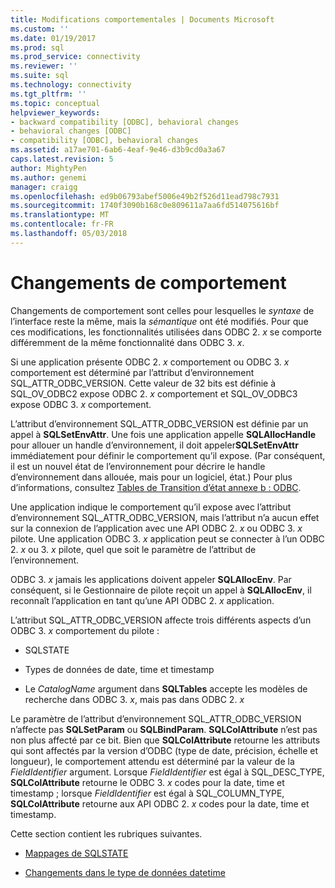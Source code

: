 ```yaml
---
title: Modifications comportementales | Documents Microsoft
ms.custom: ''
ms.date: 01/19/2017
ms.prod: sql
ms.prod_service: connectivity
ms.reviewer: ''
ms.suite: sql
ms.technology: connectivity
ms.tgt_pltfrm: ''
ms.topic: conceptual
helpviewer_keywords:
- backward compatibility [ODBC], behavioral changes
- behavioral changes [ODBC]
- compatibility [ODBC], behavioral changes
ms.assetid: a17ae701-6ab6-4eaf-9e46-d3b9cd0a3a67
caps.latest.revision: 5
author: MightyPen
ms.author: genemi
manager: craigg
ms.openlocfilehash: ed9b06793abef5006e49b2f526d11ead798c7931
ms.sourcegitcommit: 1740f3090b168c0e809611a7aa6fd514075616bf
ms.translationtype: MT
ms.contentlocale: fr-FR
ms.lasthandoff: 05/03/2018
---
```

# <a name="behavioral-changes"></a>Changements de comportement
Changements de comportement sont celles pour lesquelles le *syntaxe* de l’interface reste la même, mais la *sémantique* ont été modifiés. Pour que ces modifications, les fonctionnalités utilisées dans ODBC 2. *x* se comporte différemment de la même fonctionnalité dans ODBC 3. *x*.  
  
 Si une application présente ODBC 2. *x* comportement ou ODBC 3. *x* comportement est déterminé par l’attribut d’environnement SQL_ATTR_ODBC_VERSION. Cette valeur de 32 bits est définie à SQL_OV_ODBC2 expose ODBC 2. *x* comportement et SQL_OV_ODBC3 expose ODBC 3. *x* comportement.  
  
 L’attribut d’environnement SQL_ATTR_ODBC_VERSION est définie par un appel à **SQLSetEnvAttr**. Une fois une application appelle **SQLAllocHandle** pour allouer un handle d’environnement, il doit appeler**SQLSetEnvAttr** immédiatement pour définir le comportement qu’il expose. (Par conséquent, il est un nouvel état de l’environnement pour décrire le handle d’environnement dans allouée, mais pour un logiciel, état.) Pour plus d’informations, consultez [Tables de Transition d’état annexe b : ODBC](../../../odbc/reference/appendixes/appendix-b-odbc-state-transition-tables.md).  
  
 Une application indique le comportement qu’il expose avec l’attribut d’environnement SQL_ATTR_ODBC_VERSION, mais l’attribut n’a aucun effet sur la connexion de l’application avec une API ODBC 2. *x* ou ODBC 3. *x* pilote. Une application ODBC 3. *x* application peut se connecter à l’un ODBC 2. *x* ou 3. *x* pilote, quel que soit le paramètre de l’attribut de l’environnement.  
  
 ODBC 3. *x* jamais les applications doivent appeler **SQLAllocEnv**. Par conséquent, si le Gestionnaire de pilote reçoit un appel à **SQLAllocEnv**, il reconnaît l’application en tant qu’une API ODBC 2. *x* application.  
  
 L’attribut SQL_ATTR_ODBC_VERSION affecte trois différents aspects d’un ODBC 3. *x* comportement du pilote :  
  
-   SQLSTATE  
  
-   Types de données de date, time et timestamp  
  
-   Le *CatalogName* argument dans **SQLTables** accepte les modèles de recherche dans ODBC 3. *x*, mais pas dans ODBC 2. *x*  
  
 Le paramètre de l’attribut d’environnement SQL_ATTR_ODBC_VERSION n’affecte pas **SQLSetParam** ou **SQLBindParam**. **SQLColAttribute** n’est pas non plus affecté par ce bit. Bien que **SQLColAttribute** retourne les attributs qui sont affectés par la version d’ODBC (type de date, précision, échelle et longueur), le comportement attendu est déterminé par la valeur de la *FieldIdentifier* argument. Lorsque *FieldIdentifier* est égal à SQL_DESC_TYPE, **SQLColAttribute** retourne le ODBC 3. *x* codes pour la date, time et timestamp ; lorsque *FieldIdentifier* est égal à SQL_COLUMN_TYPE, **SQLColAttribute** retourne aux API ODBC 2. *x* codes pour la date, time et timestamp.  
  
 Cette section contient les rubriques suivantes.  
  
-   [Mappages de SQLSTATE](../../../odbc/reference/develop-app/sqlstate-mappings.md)  
  
-   [Changements dans le type de données datetime](../../../odbc/reference/develop-app/datetime-data-type-changes.md)
